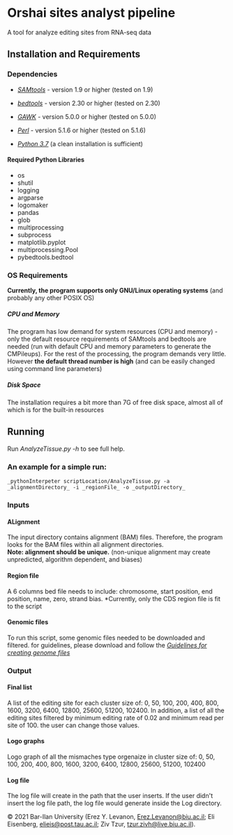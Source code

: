 # Orshai sites analyst pipeline
A tool for analyze editing sites from RNA-seq data
## Installation and Requirements
### Dependencies
- _[SAMtools](http://samtools.sourceforge.net/)_ - version 1.9 or higher (tested on 1.9)
- _[bedtools](https://bedtools.readthedocs.io/en/latest)_ - version 2.30 or higher (tested on 2.30)
- _[GAWK](https://www.gnu.org/software/gawk/)_ - version 5.0.0 or higher (tested on 5.0.0)

- _[Perl](https://www.perl.org/get.html)_ - version 5.1.6 or higher (tested on 5.1.6)
- _[Python 3.7](https://www.python.org/downloads/source/)_ (a clean installation is sufficient)
#### Required Python Libraries
- os
- shutil
- logging
- argparse
- logomaker
- pandas
- glob
- multiprocessing
- subprocess
- matplotlib.pyplot
- multiprocessing.Pool
- pybedtools.bedtool


### OS Requirements
**Currently, the program supports only GNU/Linux operating systems** (and probably any other POSIX OS)

##### CPU and Memory
The program has low demand for system resources (CPU and memory) - only the default resource requirements of SAMtools and bedtools are needed (run with default CPU and memory parameters to generate the CMPileups). For the rest of the processing, the program demands very little. However **the default thread number is high** (and can be easily changed using command line parameters)

##### Disk Space
The installation requires a bit more than 7G of free disk space, almost all of which is for the built-in resources
## Running
Run _AnalyzeTissue.py -h_  to see full help.

### An example for a simple run:
```
_pythonInterpeter scriptLocation/AnalyzeTissue.py -a _alignmentDirectory_ -i _regionFile_ -o _outputDirectory_
```

### Inputs

#### ALignment 
The input directory contains alignment (BAM) files. Therefore, the program looks for the BAM files within all alignment directories.  
**Note: alignment should be unique.** (non-unique alignment may create unpredicted, algorithm dependent, and biases)

#### Region file
A 6 columns bed file needs to include: chromosome, start position, end position, name, zero, strand bias.
*Currently, only the CDS region file is fit to the script

#### Genomic files
To run this script, some genomic files needed to be downloaded and filtered. for guidelines, please download and follow the _[Guidelines for creating genome files](https://github.com/zivtzur6/Orshai_sites_analist_pipline/blob/main/Guidelines%20for%20creating%20genome%20files.docx)_

### Output

#### Final list
A list of the editing site for each cluster size of: 0, 50, 100, 200, 400, 800, 1600, 3200, 6400, 12800, 25600, 51200, 102400.
In addition, a list of all the editing sites filtered by minimum editing rate of 0.02 and minimum read per site of 100. the user can change those values.

#### Logo graphs
Logo graph of all the mismaches type orgenaize in cluster size of: 0, 50, 100, 200, 400, 800, 1600, 3200, 6400, 12800, 25600, 51200, 102400

#### Log file
The log file will create in the path that the user inserts. If the user didn't insert the log file path, the log file would generate inside the Log directory.


© 2021 Bar-Ilan University (Erez Y. Levanon, Erez.Levanon@biu.ac.il; Eli Eisenberg, elieis@post.tau.ac.il; Ziv Tzur, tzur.zivh@live.biu.ac.il).























